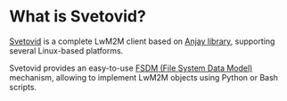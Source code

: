 # What is Svetovid?

[Svetovid](https://github.com/AVSystem/Svetovid) is a complete LwM2M client
based on [Anjay library](https://github.com/AVSystem/Anjay), supporting several
Linux-based platforms.

Svetovid provides an easy-to-use [FSDM (File System Data Model)](FSDM.md)
mechanism, allowing to implement LwM2M objects using Python or Bash scripts.
